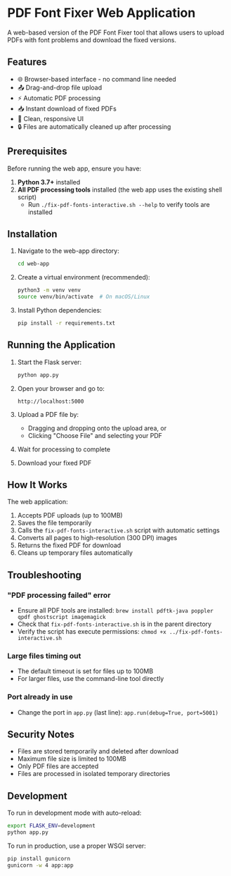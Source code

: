 # PDF Font Fixer Web Application

A web-based version of the PDF Font Fixer tool that allows users to upload PDFs with font problems and download the fixed versions.

## Features

- 🌐 Browser-based interface - no command line needed
- 📤 Drag-and-drop file upload
- ⚡ Automatic PDF processing
- 📥 Instant download of fixed PDFs
- 🎨 Clean, responsive UI
- 🔒 Files are automatically cleaned up after processing

## Prerequisites

Before running the web app, ensure you have:

1. **Python 3.7+** installed
2. **All PDF processing tools** installed (the web app uses the existing shell script)
   - Run `./fix-pdf-fonts-interactive.sh --help` to verify tools are installed

## Installation

1. Navigate to the web-app directory:
   ```bash
   cd web-app
   ```

2. Create a virtual environment (recommended):
   ```bash
   python3 -m venv venv
   source venv/bin/activate  # On macOS/Linux
   ```

3. Install Python dependencies:
   ```bash
   pip install -r requirements.txt
   ```

## Running the Application

1. Start the Flask server:
   ```bash
   python app.py
   ```

2. Open your browser and go to:
   ```
   http://localhost:5000
   ```

3. Upload a PDF file by:
   - Dragging and dropping onto the upload area, or
   - Clicking "Choose File" and selecting your PDF

4. Wait for processing to complete

5. Download your fixed PDF

## How It Works

The web application:
1. Accepts PDF uploads (up to 100MB)
2. Saves the file temporarily
3. Calls the `fix-pdf-fonts-interactive.sh` script with automatic settings
4. Converts all pages to high-resolution (300 DPI) images
5. Returns the fixed PDF for download
6. Cleans up temporary files automatically

## Troubleshooting

### "PDF processing failed" error
- Ensure all PDF tools are installed: `brew install pdftk-java poppler qpdf ghostscript imagemagick`
- Check that `fix-pdf-fonts-interactive.sh` is in the parent directory
- Verify the script has execute permissions: `chmod +x ../fix-pdf-fonts-interactive.sh`

### Large files timing out
- The default timeout is set for files up to 100MB
- For larger files, use the command-line tool directly

### Port already in use
- Change the port in `app.py` (last line): `app.run(debug=True, port=5001)`

## Security Notes

- Files are stored temporarily and deleted after download
- Maximum file size is limited to 100MB
- Only PDF files are accepted
- Files are processed in isolated temporary directories

## Development

To run in development mode with auto-reload:
```bash
export FLASK_ENV=development
python app.py
```

To run in production, use a proper WSGI server:
```bash
pip install gunicorn
gunicorn -w 4 app:app
```